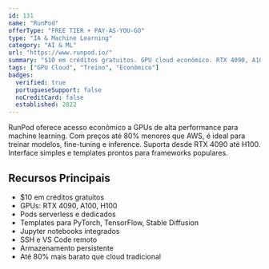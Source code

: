 ```yaml
---
id: 131
name: "RunPod"
offerType: "FREE TIER + PAY-AS-YOU-GO"
type: "IA & Machine Learning"
category: "AI & ML"
url: "https://www.runpod.io/"
summary: "$10 em créditos gratuitos. GPU cloud econômico. RTX 4090, A100, H100. Ideal para treinar modelos."
tags: ["GPU Cloud", "Treino", "Econômico"]
badges:
  verified: true
  portugueseSupport: false
  noCreditCard: false
  established: 2022
---
```


RunPod oferece acesso econômico a GPUs de alta performance para machine learning. Com preços até 80% menores que AWS, é ideal para treinar modelos, fine-tuning e inference. Suporta desde RTX 4090 até H100. Interface simples e templates prontos para frameworks populares.

## Recursos Principais

- $10 em créditos gratuitos
- GPUs: RTX 4090, A100, H100
- Pods serverless e dedicados
- Templates para PyTorch, TensorFlow, Stable Diffusion
- Jupyter notebooks integrados
- SSH e VS Code remoto
- Armazenamento persistente
- Até 80% mais barato que cloud tradicional

